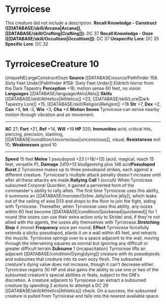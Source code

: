 ﻿---
ac: '27'
alignment: NE
charisma: '+4'
constitution: '+5'
creature_ability:
- Motion Sense
- Pseudopod Burst
- Rallying Call
- Stretching Step
- Subsume
dexterity: '+2'
fortitude: '+21'
hp: '320'
id: '2490'
immunity:
- '[[DATABASE/trait/Acid|acid]]'
- critical hits
- piercing
- precision
- slashing
- '[[DATABASE/condition/Unconscious|unconscious]]'
- '[[DATABASE/trait/Visual|visual]]'
intelligence: '-3'
land_speed: '15'
language:
- '[[DATABASE/language/Aklo|Aklo]]'
level: '10'
max_speed: '15'
name: Tyrroicese
perception: '+16'
rarity: Unique
reflex: '+14'
resistance:
- evil 10
sense:
- motion sense 60 feet
- no vision
size: Large
skill:
- '[[DATABASE/skill/Athletics|Athletics]] +23'
- '[[DATABASE/skill/Lore|DarkTapestry Lore]] +15'
- '[[DATABASE/skill/Religion|Religion]] +18'
source: '[[DATABASE/source/Pathfinder 158. Sixty Feet Under|Pathfinder #158: Sixty
  Feet Under]]'
speed:
- 15 feet
strength: '+7'
strength_req: '7'
strongest_save:
- Fortitude
trait:
- '[[DATABASE/trait/Construct|Construct]]'
- '[[DATABASE/trait/Ooze|Ooze]]'
- '[[DATABASE/trait/Unique|Unique]]'
type: Creature
weakest_save:
- Reflex
weakness:
- good 10
will: '+19'
wisdom: '+3'

---
# Tyrroicese

This creature did not include a description.
**Recall Knowledge - Construct ([[DATABASE/skill/Arcana|Arcana]], [[DATABASE/skill/Crafting|Crafting]])**: DC 37
**Recall Knowledge - Ooze ([[DATABASE/skill/Occultism|Occultism]])**: DC 37
**Unspecific Lore**: DC 35
**Specific Lore**: DC 32

# Tyrroicese<span class="item-type">Creature 10</span>

<span class="trait-unique item-trait">Unique</span><span class="trait-alignment item-trait">NE</span><span class="trait-size item-trait">Large</span><span class="item-trait">Construct</span><span class="item-trait">Ooze</span>
**Source** [[DATABASE/source/Pathfinder 158. Sixty Feet Under|Pathfinder #158: Sixty Feet Under]]
Eldritch horror from the Dark Tapestry
**Perception** +16; motion sense 60 feet, no vision
**Languages** [[DATABASE/language/Aklo|Aklo]]
**Skills** [[DATABASE/skill/Athletics|Athletics]] +23, [[DATABASE/skill/Lore|Dark Tapestry Lore]] +15, [[DATABASE/skill/Religion|Religion]] +18
**Str** +7, **Dex** +2, **Con** +5, **Int** -3, **Wis** +3, **Cha** +4
**Motion Sense** Tyrroicese can sense nearby motion through vibration and air movement.

---
**AC** 27; **Fort** +21, **Ref** +14, **Will** +19
**HP** 320; **Immunities** acid, critical hits, piercing, precision, slashing, [[DATABASE/condition/Unconscious|unconscious]], visual; **Resistances** evil 10; **Weaknesses** good 10

---
**Speed** 15 feet
<span class="in-box-ability">**Melee** <span class="action-icon">1</span> pseudopod +23 [+18/+13] (acid, magical, reach 15 feet, versatile P), **Damage** 2d10+13 bludgeoning plus 1d6 acid</span><span class="in-box-ability">**Pseudopod Burst** <span class="action-icon">2</span> Tyrroicese makes up to three pseudopod strikes, each against a different creature. Tyrroicese's multiple attack penalty doesn't increase until after all these attacks are made.</span><span class="in-box-ability">**Rallying Call** <span class="action-icon">1</span> (occult) When Tyrroicese subsumed Corporal Quordein, it gained a perverted form of the commander's ability to rally allies. The first time Tyrroicese uses this ability, it summons an [[DATABASE/monster/Ochre Jelly|ochre jelly]], which leaks out of the ceiling of area D13 and drops to the floor to join the fight, siding with Tyrroicese. Thereafter, when Tyrroicese uses this ability, any oozes within 60 feet become [[DATABASE/condition/Quickened|quickened]] for 1 round (the oozes can use their extra action only to Stride) and, if they're not allied with the agents, the oozes ally themselves with Tyrroicese.</span><span class="in-box-ability">**Stretching Step** <span class="action-icon">4</span> (move) **Frequency** once per round; **Effect** Tyrroicese forcefully extends a sticky pseudopod, plants it on a wall within 45 feet, and retracts the muscle. Tyrroicese springs over to a space adjacent to the wall, moving through the intervening squares as normal but ignoring any difficult or greater difficult terrain.</span><span class="in-box-ability">**Subsume** <span class="action-icon">1</span> (incapacitation) Tyrroicese lifts an adjacent [[DATABASE/condition/Dying|dying]] creature with its pseudopods and subsumes that creature into its own oozy flesh. The subsumed creature's dying value does not increase, though it can't decrease either. Tyrroicese regains 30 HP and also gains the ability to use one or two of the subsumed creature's special abilities or feats, subject to the GM's discretion. A creature adjacent to Tyrroicese can extract a subsumed creature by spending 2 actions to attempt a DC 29 [[DATABASE/skill/Athletics|Athletics]] check. On a success, the subsumed creature is pulled from Tyrroicese and falls into the nearest available space.</span>